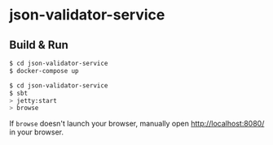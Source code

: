 # json-validator-service #

## Build & Run ##

```sh
$ cd json-validator-service
$ docker-compose up
```

```sh
$ cd json-validator-service
$ sbt
> jetty:start
> browse
```

If `browse` doesn't launch your browser, manually open [http://localhost:8080/](http://localhost:8080/) in your browser.
